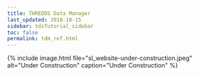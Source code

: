 ```yaml
---
title: THREDDS Data Manager
last_updated: 2018-10-15
sidebar: tdsTutorial_sidebar
toc: false
permalink: tdm_ref.html
---
```


{% include image.html file="sl_website-under-construction.jpeg" alt="Under Construction" caption="Under Construction" %}
